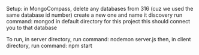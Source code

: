 Setup:
in MongoCompass, delete any databases from 316 (cuz we used the same database id number)
create a new one and name it discovery
run command: mongod   in default directory for this project
this should connect you to that database

To run,
in server directory, run command: nodemon server.js
then, in client directory, run command: npm start